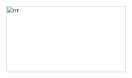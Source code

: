 <img width="322" height="179" alt="rrr" src="https://github.com/user-attachments/assets/ad757fe4-c3ac-4f6d-aa6b-3cdded7854cd" />
